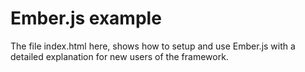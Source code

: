 # Ember.js example

The file index.html here, shows how to setup and use Ember.js with a detailed explanation for new users of the framework.